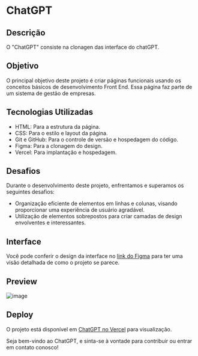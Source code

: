 # ChatGPT

## Descrição

O "ChatGPT" consiste na clonagen das interface do chatGPT.

## Objetivo

O principal objetivo deste projeto é criar páginas funcionais usando os conceitos básicos de desenvolvimento Front End. Essa página faz parte de um sistema de gestão de empresas.

## Tecnologias Utilizadas

- HTML: Para a estrutura da página.
- CSS: Para o estilo e layout da página.
- Git e GitHub: Para o controle de versão e hospedagem do código.
- Figma: Para a clonagem do design.
- Vercel: Para implantação e hospedagem.

## Desafios

Durante o desenvolvimento deste projeto, enfrentamos e superamos os seguintes desafios:

- Organização eficiente de elementos em linhas e colunas, visando proporcionar uma experiência de usuário agradável.
- Utilização de elementos sobrepostos para criar camadas de design envolventes e interessantes.

## Interface

Você pode conferir o design da interface no [link do Figma](https://www.figma.com/community/file/1195654789451470584) para ter uma visão detalhada de como o projeto se parece.

## Preview

![image](https://github.com/MatheusMurucci/chatGPT/assets/138989714/ea75fcb0-db73-476e-a539-dc78d979fd1e)

## Deploy

O projeto está disponível em [ChatGPT no Vercel](https://chat-gpt-opal-iota.vercel.app/) para visualização.

Seja bem-vindo ao ChatGPT, e sinta-se à vontade para contribuir ou entrar em contato conosco!
